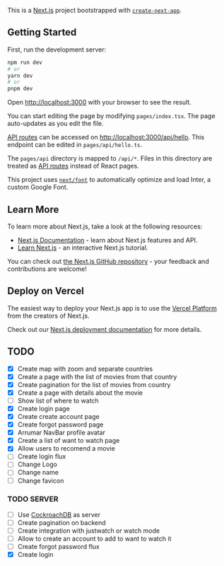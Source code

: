 This is a [Next.js](https://nextjs.org/) project bootstrapped with [`create-next-app`](https://github.com/vercel/next.js/tree/canary/packages/create-next-app).

## Getting Started

First, run the development server:

```bash
npm run dev
# or
yarn dev
# or
pnpm dev
```

Open [http://localhost:3000](http://localhost:3000) with your browser to see the result.

You can start editing the page by modifying `pages/index.tsx`. The page auto-updates as you edit the file.

[API routes](https://nextjs.org/docs/api-routes/introduction) can be accessed on [http://localhost:3000/api/hello](http://localhost:3000/api/hello). This endpoint can be edited in `pages/api/hello.ts`.

The `pages/api` directory is mapped to `/api/*`. Files in this directory are treated as [API routes](https://nextjs.org/docs/api-routes/introduction) instead of React pages.

This project uses [`next/font`](https://nextjs.org/docs/basic-features/font-optimization) to automatically optimize and load Inter, a custom Google Font.

## Learn More

To learn more about Next.js, take a look at the following resources:

- [Next.js Documentation](https://nextjs.org/docs) - learn about Next.js features and API.
- [Learn Next.js](https://nextjs.org/learn) - an interactive Next.js tutorial.

You can check out [the Next.js GitHub repository](https://github.com/vercel/next.js/) - your feedback and contributions are welcome!

## Deploy on Vercel

The easiest way to deploy your Next.js app is to use the [Vercel Platform](https://vercel.com/new?utm_medium=default-template&filter=next.js&utm_source=create-next-app&utm_campaign=create-next-app-readme) from the creators of Next.js.

Check out our [Next.js deployment documentation](https://nextjs.org/docs/deployment) for more details.

## TODO
- [x] Create map with zoom and separate countries
- [x] Create a page with the list of movies from that country
- [x] Create pagination for the list of movies from country
- [x] Create a page with details about the movie
- [ ] Show list of where to watch
- [x] Create login page
- [x] Create create account page
- [x] Create forgot password page
- [x] Arrumar NavBar profile avatar
- [x] Create a list of want to watch page
- [x] Allow users to recomend a movie
- [ ] Create login flux
- [ ] Change Logo
- [ ] Change name
- [ ] Change favicon

### TODO SERVER
- [ ] Use [CockroachDB](https://cockroachlabs.cloud/signup) as server
- [ ] Create pagination on backend
- [ ] Create integration with justwatch or watch mode
- [ ] Allow to create an account to add to want to watch it
- [ ] Create forgot password flux
- [x] Create login
